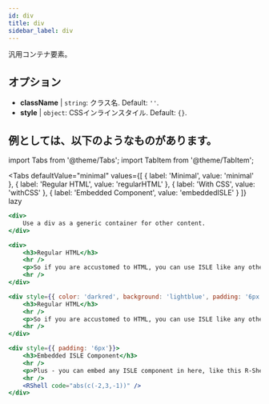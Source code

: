 ```yaml
---
id: div
title: div
sidebar_label: div
---
```


汎用コンテナ要素。

## オプション

* __className__ | `string`: クラス名. Default: `''`.
* __style__ | `object`: CSSインラインスタイル. Default: `{}`.


## 例としては、以下のようなものがあります。

import Tabs from '@theme/Tabs';
import TabItem from '@theme/TabItem';

<Tabs
    defaultValue="minimal"
    values={[
        { label: 'Minimal', value: 'minimal' },
        { label: 'Regular HTML', value: 'regularHTML' },
        { label: 'With CSS', value: 'withCSS' },
        { label: 'Embedded Component', value: 'embeddedISLE' }
    ]}
    lazy
>
<TabItem value="minimal">

```jsx live
<div>
    Use a div as a generic container for other content.
</div>
```

</TabItem>

<TabItem value="regularHTML">

```jsx live
<div>
    <h3>Regular HTML</h3>
    <hr />
    <p>So if you are accustomed to HTML, you can use ISLE like any other HTML editor</p>
    <hr />
</div>
```
</TabItem>

<TabItem value="withCSS">

```jsx live
<div style={{ color: 'darkred', background: 'lightblue', padding: '6px'}}>
    <h3>Regular HTML</h3>
    <hr />
    <p>So if you are accustomed to HTML, you can use ISLE like any other HTML editor</p>
    <hr />
</div>
```
</TabItem>

<TabItem value="embeddedISLE">

```jsx live
<div style={{ padding: '6px'}}>
    <h3>Embedded ISLE Component</h3>
    <hr />
    <p>Plus - you can embed any ISLE component in here, like this R-Shell</p>
    <hr />
    <RShell code="abs(c(-2,3,-1))" />
</div>
```
</TabItem>

</Tabs>
